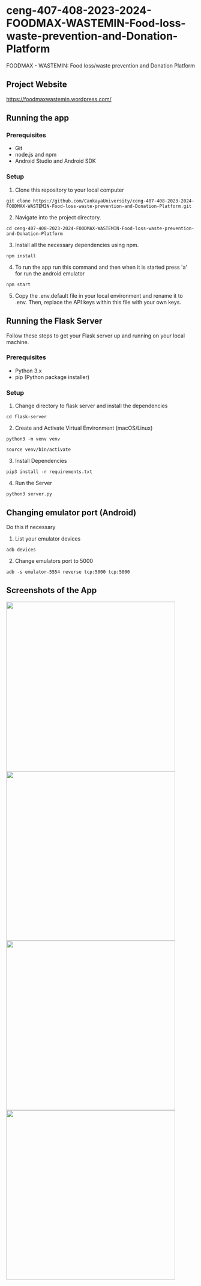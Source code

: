 # ceng-407-408-2023-2024-FOODMAX-WASTEMIN-Food-loss-waste-prevention-and-Donation-Platform

FOODMAX - WASTEMIN: Food loss/waste prevention and Donation Platform

## Project Website

https://foodmaxwastemin.wordpress.com/

## Running the app

### Prerequisites

- Git
- node.js and npm
- Android Studio and Android SDK

### Setup

1. Clone this repository to your local computer

```
git clone https://github.com/CankayaUniversity/ceng-407-408-2023-2024-FOODMAX-WASTEMIN-Food-loss-waste-prevention-and-Donation-Platform.git
```

2. Navigate into the project directory.

```
cd ceng-407-408-2023-2024-FOODMAX-WASTEMIN-Food-loss-waste-prevention-and-Donation-Platform
```

3. Install all the necessary dependencies using npm.

```
npm install
```

4. To run the app run this command and then when it is started press 'a' for run the android emulator

```
npm start
```

5. Copy the .env.default file in your local environment and rename it to .env. Then, replace the API keys within this file with your own keys.

## Running the Flask Server

Follow these steps to get your Flask server up and running on your local machine.

### Prerequisites

- Python 3.x
- pip (Python package installer)

### Setup

1. Change directory to flask server and install the dependencies

```
cd flask-server
```

2. Create and Activate Virtual Environment (macOS/Linux)

```
python3 -m venv venv
```

```
source venv/bin/activate
```

3. Install Dependencies

```
pip3 install -r requirements.txt
```

4. Run the Server

```
python3 server.py
```

## Changing emulator port (Android)

Do this if necessary

1. List your emulator devices

```
adb devices
```

2. Change emulators port to 5000

```
adb -s emulator-5554 reverse tcp:5000 tcp:5000
```

## Screenshots of the App
<img src="https://github.com/CankayaUniversity/ceng-407-408-2023-2024-FOODMAX-WASTEMIN-Food-loss-waste-prevention-and-Donation-Platform/assets/62833425/dbec76a5-0a62-4069-aa40-502724df00ba" height="450">
<img src="https://github.com/CankayaUniversity/ceng-407-408-2023-2024-FOODMAX-WASTEMIN-Food-loss-waste-prevention-and-Donation-Platform/assets/62833425/82bc93b1-2843-44c8-adf7-0eb8b1568c96" height="450">  <img src="https://github.com/CankayaUniversity/ceng-407-408-2023-2024-FOODMAX-WASTEMIN-Food-loss-waste-prevention-and-Donation-Platform/assets/62833425/bb3ba8b1-9611-48d2-b980-52a368f321d3" height="450">  <img src="https://github.com/CankayaUniversity/ceng-407-408-2023-2024-FOODMAX-WASTEMIN-Food-loss-waste-prevention-and-Donation-Platform/assets/62833425/81481b57-b32d-4ce1-b520-743cbb18a807" height="450">  
